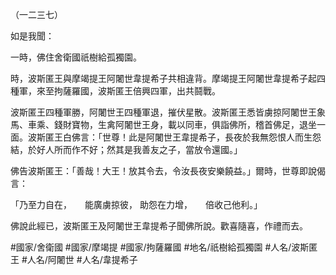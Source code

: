 （一二三七）

如是我聞：

一時，佛住舍衛國祇樹給孤獨園。

時，波斯匿王與摩竭提王阿闍世韋提希子共相違背。摩竭提王阿闍世韋提希子起四種軍，來至拘薩羅國，波斯匿王倍興四軍，出共鬪戰。

波斯匿王四種軍勝，阿闍世王四種軍退，摧伏星散。波斯匿王悉皆虜掠阿闍世王象馬、車乘、錢財寶物，生禽阿闍世王身，載以同車，俱詣佛所，稽首佛足，退坐一面。波斯匿王白佛言：「世尊！此是阿闍世王韋提希子，長夜於我無怨恨人而生怨結，於好人所而作不好；然其是我善友之子，當放令還國。」

佛告波斯匿王：「善哉！大王！放其令去，令汝長夜安樂饒益。」爾時，世尊即說偈言：

「乃至力自在，　　能廣虜掠彼，
助怨在力增，　　倍收己他利。」

佛說此經已，波斯匿王及阿闍世王韋提希子聞佛所說。歡喜隨喜，作禮而去。

#國家/舍衛國
#國家/摩竭提
#國家/拘薩羅國
#地名/祇樹給孤獨園
#人名/波斯匿王
#人名/阿闍世
#人名/韋提希子
